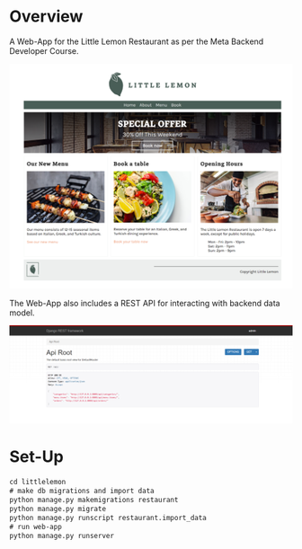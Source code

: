 # Overview

A Web-App for the Little Lemon Restaurant as per the Meta Backend Developer Course.

![Home Page](report/LittleLemon_HomePage.png)

The Web-App also includes a REST API for interacting with backend data model.

![Rest API](report/API_HomePage.png)

# Set-Up

```
cd littlelemon
# make db migrations and import data
python manage.py makemigrations restaurant
python manage.py migrate
python manage.py runscript restaurant.import_data
# run web-app
python manage.py runserver
```